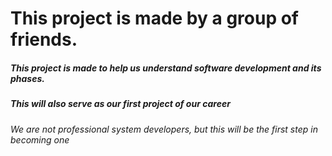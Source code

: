 # This project is made by a group of friends.
##### This project is made to help us understand software development and its phases.
##### This will also serve as our first project of our career
*We are not professional system developers, but this will be the first step in becoming one*